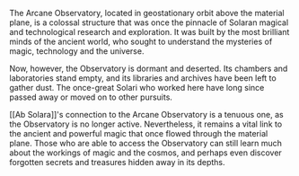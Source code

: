 The Arcane Observatory, located in geostationary orbit above the material plane, is a colossal structure that was once the pinnacle of Solaran magical and technological research and exploration. It was built by the most brilliant minds of the ancient world, who sought to understand the mysteries of magic, technology and the universe.

Now, however, the Observatory is dormant and deserted. Its chambers and laboratories stand empty, and its libraries and archives have been left to gather dust. The once-great Solari who worked here have long since passed away or moved on to other pursuits.

[[Ab Solara]]'s connection to the Arcane Observatory is a tenuous one, as the Observatory is no longer active. Nevertheless, it remains a vital link to the ancient and powerful magic that once flowed through the material plane. Those who are able to access the Observatory can still learn much about the workings of magic and the cosmos, and perhaps even discover forgotten secrets and treasures hidden away in its depths.